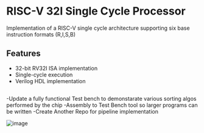 # RISC-V 32I Single Cycle Processor

Implementation of a RISC-V single cycle architecture supporting six base instruction formats (R,I,S,B)

## Features
- 32-bit RV32I ISA implementation
- Single-cycle execution
- Verilog HDL implementation

##
-Update a fully functional Test bench to demonstarate various sorting algos performed by the chip
-Assembly to Test Bench tool so larger programs can be written
-Create Another Repo for pipeline implementation

![image](https://github.com/user-attachments/assets/b8355e67-780f-49e0-9873-b1c917fa5d60)

